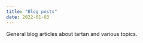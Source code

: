 ```yaml
---
title: "Blog posts"
date: 2022-01-03
---
```


General blog articles about tartan and various topics.

